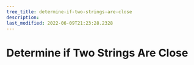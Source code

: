 ```yaml
---
tree_title: determine-if-two-strings-are-close
description: 
last_modified: 2022-06-09T21:23:28.2328
---
```


# Determine if Two Strings Are Close
